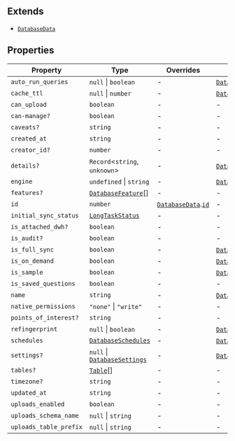 ## Extends

- [`DatabaseData`](DatabaseData.md)

## Properties

| Property                                                 | Type                                                | Overrides                                                    | Inherited from                                                                           |
| -------------------------------------------------------- | --------------------------------------------------- | ------------------------------------------------------------ | ---------------------------------------------------------------------------------------- |
| <a id="auto_run_queries"></a> `auto_run_queries`         | `null` \| `boolean`                                 | -                                                            | [`DatabaseData`](DatabaseData.md).[`auto_run_queries`](DatabaseData.md#auto_run_queries) |
| <a id="cache_ttl"></a> `cache_ttl`                       | `null` \| `number`                                  | -                                                            | [`DatabaseData`](DatabaseData.md).[`cache_ttl`](DatabaseData.md#cache_ttl)               |
| <a id="can_upload"></a> `can_upload`                     | `boolean`                                           | -                                                            | -                                                                                        |
| <a id="can-manage"></a> `can-manage?`                    | `boolean`                                           | -                                                            | -                                                                                        |
| <a id="caveats"></a> `caveats?`                          | `string`                                            | -                                                            | -                                                                                        |
| <a id="created_at"></a> `created_at`                     | `string`                                            | -                                                            | -                                                                                        |
| <a id="creator_id"></a> `creator_id?`                    | `number`                                            | -                                                            | -                                                                                        |
| <a id="details"></a> `details?`                          | `Record`\<`string`, `unknown`\>                     | -                                                            | [`DatabaseData`](DatabaseData.md).[`details`](DatabaseData.md#details)                   |
| <a id="engine"></a> `engine`                             | `undefined` \| `string`                             | -                                                            | [`DatabaseData`](DatabaseData.md).[`engine`](DatabaseData.md#engine)                     |
| <a id="features"></a> `features?`                        | [`DatabaseFeature`](DatabaseFeature.md)[]           | -                                                            | -                                                                                        |
| <a id="id"></a> `id`                                     | `number`                                            | [`DatabaseData`](DatabaseData.md).[`id`](DatabaseData.md#id) | -                                                                                        |
| <a id="initial_sync_status"></a> `initial_sync_status`   | [`LongTaskStatus`](LongTaskStatus.md)               | -                                                            | -                                                                                        |
| <a id="is_attached_dwh"></a> `is_attached_dwh?`          | `boolean`                                           | -                                                            | -                                                                                        |
| <a id="is_audit"></a> `is_audit?`                        | `boolean`                                           | -                                                            | -                                                                                        |
| <a id="is_full_sync"></a> `is_full_sync`                 | `boolean`                                           | -                                                            | [`DatabaseData`](DatabaseData.md).[`is_full_sync`](DatabaseData.md#is_full_sync)         |
| <a id="is_on_demand"></a> `is_on_demand`                 | `boolean`                                           | -                                                            | [`DatabaseData`](DatabaseData.md).[`is_on_demand`](DatabaseData.md#is_on_demand)         |
| <a id="is_sample"></a> `is_sample`                       | `boolean`                                           | -                                                            | [`DatabaseData`](DatabaseData.md).[`is_sample`](DatabaseData.md#is_sample)               |
| <a id="is_saved_questions"></a> `is_saved_questions`     | `boolean`                                           | -                                                            | -                                                                                        |
| <a id="name"></a> `name`                                 | `string`                                            | -                                                            | [`DatabaseData`](DatabaseData.md).[`name`](DatabaseData.md#name)                         |
| <a id="native_permissions"></a> `native_permissions`     | `"none"` \| `"write"`                               | -                                                            | -                                                                                        |
| <a id="points_of_interest"></a> `points_of_interest?`    | `string`                                            | -                                                            | -                                                                                        |
| <a id="refingerprint"></a> `refingerprint`               | `null` \| `boolean`                                 | -                                                            | [`DatabaseData`](DatabaseData.md).[`refingerprint`](DatabaseData.md#refingerprint)       |
| <a id="schedules"></a> `schedules`                       | [`DatabaseSchedules`](DatabaseSchedules.md)         | -                                                            | [`DatabaseData`](DatabaseData.md).[`schedules`](DatabaseData.md#schedules)               |
| <a id="settings"></a> `settings?`                        | `null` \| [`DatabaseSettings`](DatabaseSettings.md) | -                                                            | [`DatabaseData`](DatabaseData.md).[`settings`](DatabaseData.md#settings)                 |
| <a id="tables"></a> `tables?`                            | [`Table`](Table.md)[]                               | -                                                            | -                                                                                        |
| <a id="timezone"></a> `timezone?`                        | `string`                                            | -                                                            | -                                                                                        |
| <a id="updated_at"></a> `updated_at`                     | `string`                                            | -                                                            | -                                                                                        |
| <a id="uploads_enabled"></a> `uploads_enabled`           | `boolean`                                           | -                                                            | -                                                                                        |
| <a id="uploads_schema_name"></a> `uploads_schema_name`   | `null` \| `string`                                  | -                                                            | -                                                                                        |
| <a id="uploads_table_prefix"></a> `uploads_table_prefix` | `null` \| `string`                                  | -                                                            | -                                                                                        |
